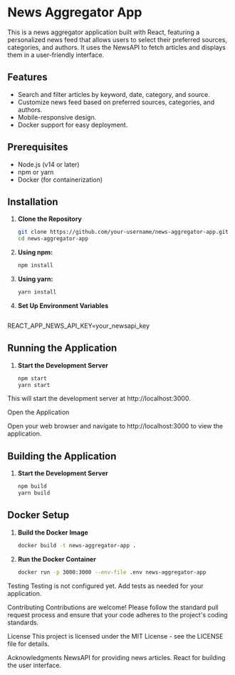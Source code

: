 # News Aggregator App

This is a news aggregator application built with React, featuring a personalized news feed that allows users to select their preferred sources, categories, and authors. It uses the NewsAPI to fetch articles and displays them in a user-friendly interface.

## Features

- Search and filter articles by keyword, date, category, and source.
- Customize news feed based on preferred sources, categories, and authors.
- Mobile-responsive design.
- Docker support for easy deployment.

## Prerequisites

- Node.js (v14 or later)
- npm or yarn
- Docker (for containerization)

## Installation

1. **Clone the Repository**

   ```bash
   git clone https://github.com/your-username/news-aggregator-app.git
   cd news-aggregator-app

2. **Using npm:**

   ```bash
   npm install

3. **Using yarn:**

   ```bash
   yarn install

3. **Set Up Environment Variables**

   ```bash
  REACT_APP_NEWS_API_KEY=your_newsapi_key

## Running the Application

1. **Start the Development Server**

   ```bash
   npm start
   yarn start

This will start the development server at http://localhost:3000.

Open the Application

Open your web browser and navigate to http://localhost:3000 to view the application.

## Building the Application
1. **Start the Development Server**

   ```bash
   npm build
   yarn build


## Docker Setup

1. **Build the Docker Image**

   ```bash
   docker build -t news-aggregator-app .

2. **Run the Docker Container**

   ```bash
   docker run -p 3000:3000 --env-file .env news-aggregator-app


Testing
Testing is not configured yet. Add tests as needed for your application.

Contributing
Contributions are welcome! Please follow the standard pull request process and ensure that your code adheres to the project's coding standards.

License
This project is licensed under the MIT License - see the LICENSE file for details.

Acknowledgments
NewsAPI for providing news articles.
React for building the user interface.
